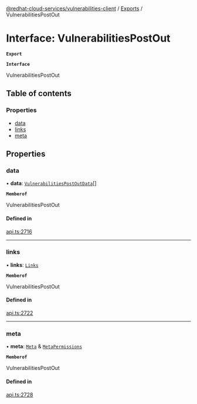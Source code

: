 [@redhat-cloud-services/vulnerabilities-client](../README.md) / [Exports](../modules.md) / VulnerabilitiesPostOut

# Interface: VulnerabilitiesPostOut

**`Export`**

**`Interface`**

VulnerabilitiesPostOut

## Table of contents

### Properties

- [data](VulnerabilitiesPostOut.md#data)
- [links](VulnerabilitiesPostOut.md#links)
- [meta](VulnerabilitiesPostOut.md#meta)

## Properties

### data

• **data**: [`VulnerabilitiesPostOutData`](VulnerabilitiesPostOutData.md)[]

**`Memberof`**

VulnerabilitiesPostOut

#### Defined in

[api.ts:2716](https://github.com/RedHatInsights/javascript-clients/blob/master/packages/vulnerabilities/api.ts#L2716)

___

### links

• **links**: [`Links`](Links.md)

**`Memberof`**

VulnerabilitiesPostOut

#### Defined in

[api.ts:2722](https://github.com/RedHatInsights/javascript-clients/blob/master/packages/vulnerabilities/api.ts#L2722)

___

### meta

• **meta**: [`Meta`](Meta.md) & [`MetaPermissions`](MetaPermissions.md)

**`Memberof`**

VulnerabilitiesPostOut

#### Defined in

[api.ts:2728](https://github.com/RedHatInsights/javascript-clients/blob/master/packages/vulnerabilities/api.ts#L2728)
